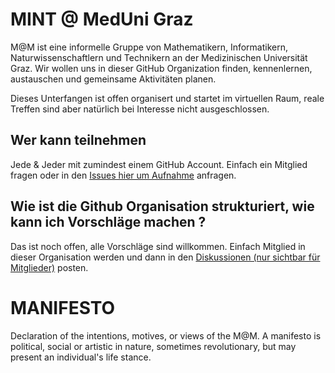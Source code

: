# MINT @ MedUni Graz

M@M ist eine informelle Gruppe von Mathematikern, Informatikern, Naturwissenschaftlern und Technikern an der Medizinischen Universität Graz. Wir wollen uns in dieser GitHub Organization finden, kennenlernen, austauschen und gemeinsame Aktivitäten planen. 

Dieses Unterfangen ist  offen organisert und startet im virtuellen Raum, reale Treffen sind aber natürlich bei Interesse nicht ausgeschlossen. 

## Wer kann teilnehmen
Jede & Jeder mit zumindest einem GitHub Account. Einfach ein Mitglied fragen oder in den [Issues hier um Aufnahme](https://github.com/MINT-MedUniGraz/MANIFESTO/issues)
anfragen.  

## Wie ist die Github Organisation strukturiert, wie kann ich Vorschläge machen ?
Das ist noch offen, alle Vorschläge sind willkommen. Einfach Mitglied in dieser Organisation werden und dann in den [Diskussionen (nur sichtbar für Mitglieder)](https://github.com/MINT-MedUniGraz/MANIFESTO/discussions) posten.


# MANIFESTO

Declaration of the intentions, motives, or views of the M@M. A manifesto is political, social or artistic in nature, sometimes revolutionary, but may present an individual's life stance. 
